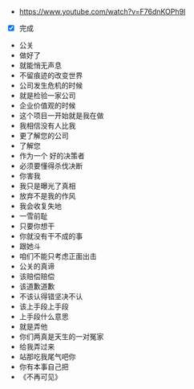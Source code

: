 - https://www.youtube.com/watch?v=F76dnKOPh9I
- [x] 完成
- 公关
- 做好了
- 就能悄无声息
- 不留痕迹的改变世界
- 公司发生危机的时候
- 就是检验一家公司
- 企业价值观的时候
- 这个项目一开始就是我在做
- 我相信没有人比我
- 更了解您的公司
- 了解您
- 作为一个 好的决策者
- 必须要懂得杀伐决断
- 你害我
- 我只是曝光了真相
- 放弃不是我的作风
- 我会收复失地
- 一雪前耻
- 只要你想干
- 你就没有干不成的事
- 跟她斗
- 咱们不能只考虑正面出击
- 公关的真谛
- 该赔偿赔偿
- 该道歉道歉
- 不该认得错坚决不认
- 该上手段上手段
- 上手段什么意思
- 就是弄他
- 你们两真是天生的一对冤家
- 给我弄过来
- 站那吃我尾气吧你
- 你有本事自己把
- 《不再可见》
